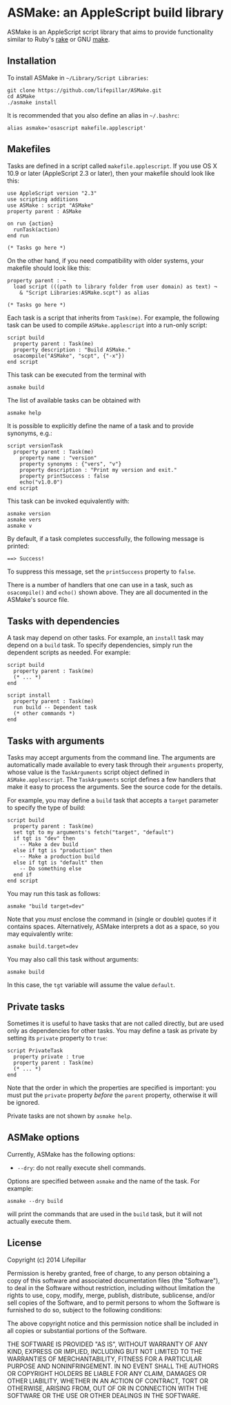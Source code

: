 # ASMake: an AppleScript build library

ASMake is an AppleScript script library that aims to provide functionality
similar to Ruby's [rake](http://rake.rubyforge.org)
or GNU [make](https://www.gnu.org/software/make/manual/make.html).

## Installation

To install ASMake in `~/Library/Script Libraries`:

    git clone https://github.com/lifepillar/ASMake.git
    cd ASMake
    ./asmake install

It is recommended that you also define an alias in `~/.bashrc`:

    alias asmake='osascript makefile.applescript'

## Makefiles

Tasks are defined in a script called `makefile.applescript`.
If you use OS X 10.9 or later (AppleScript 2.3 or later), then your makefile
should look like this:

    use AppleScript version "2.3"
    use scripting additions
    use ASMake : script "ASMake"
    property parent : ASMake

    on run {action}
      runTask(action)
    end run

    (* Tasks go here *)

On the other hand, if you need compatibility with older systems, your makefile
should look like this:

    property parent : ¬
      load script (((path to library folder from user domain) as text) ¬
        & "Script Libraries:ASMake.scpt") as alias

    (* Tasks go here *)

Each task is a script that inherits from `Task(me)`. For example, the following
task can be used to compile `ASMake.applescript` into a run-only script:

    script build
      property parent : Task(me)
      property description : "Build ASMake."
      osacompile("ASMake", "scpt", {"-x"})
    end script

This task can be executed from the terminal with

    asmake build

The list of available tasks can be obtained with

    asmake help

It is possible to explicitly define the name of a task and to provide synonyms,
e.g.:

    script versionTask
      property parent : Task(me)
	    property name : "version"
	    property synonyms : {"vers", "v"}
	    property description : "Print my version and exit."
	    property printSuccess : false
	    echo("v1.0.0")
    end script

This task can be invoked equivalently with:

    asmake version
    asmake vers
    asmake v

By default, if a task completes successfully, the following message is printed:

    ==> Success!

To suppress this message, set the `printSuccess` property to `false`.

There is a number of handlers that one can use in a task, such as `osacompile()`
and `echo()` shown above. They are all documented in the ASMake's source file.

## Tasks with dependencies

A task may depend on other tasks. For example, an `install` task may depend on a
`build` task. To specify dependencies, simply run the dependent scripts as needed.
For example:

    script build
      property parent : Task(me)
      (* ... *)
    end

    script install
      property parent : Task(me)
      run build -- Dependent task
      (* other commands *)
    end

## Tasks with arguments

Tasks may accept arguments from the command line. The arguments are automatically
made available to every task through their `arguments` property, whose value is the `TaskArguments`
script object defined in `ASMake.applescript`. The `TaskArguments` script defines a few
handlers that make it easy to process the arguments. See the source code for the details.

For example, you may define a `build` task that accepts a `target` parameter to
specify the type of build:

    script build
      property parent : Task(me)
      set tgt to my arguments's fetch("target", "default")
      if tgt is "dev" then
        -- Make a dev build
      else if tgt is "production" then
        -- Make a production build
      else if tgt is "default" then
        -- Do something else
      end if
    end script

You may run this task as follows:

    asmake "build target=dev"

Note that you _must_ enclose the command in (single or double) quotes if it contains
spaces. Alternatively, ASMake interprets a dot as a space, so you may equivalently
write:

    asmake build.target=dev

You may also call this task without arguments:

    asmake build

In this case, the `tgt` variable will assume the value `default`.

## Private tasks

Sometimes it is useful to have tasks that are not called directly, but are used
only as dependencies for other tasks. You may define a task as private by setting
its `private` property to `true`:

    script PrivateTask
      property private : true
      property parent : Task(me)
      (* ... *)
    end

Note that the order in which the properties are specified is important: you must
put the `private` property _before_ the `parent` property, otherwise it will be
ignored.

Private tasks are not shown by `asmake help`.


## ASMake options

Currently, ASMake has the following options:

- `--dry`: do not really execute shell commands.

Options are specified between `asmake` and the name of the task. For example:

    asmake --dry build

will print the commands that are used in the `build` task, but it will not
actually execute them.

## License

Copyright (c) 2014 Lifepillar

Permission is hereby granted, free of charge, to any person obtaining a copy
of this software and associated documentation files (the "Software"), to deal
in the Software without restriction, including without limitation the rights
to use, copy, modify, merge, publish, distribute, sublicense, and/or sell
copies of the Software, and to permit persons to whom the Software is
furnished to do so, subject to the following conditions:

The above copyright notice and this permission notice shall be included in
all copies or substantial portions of the Software.

THE SOFTWARE IS PROVIDED "AS IS", WITHOUT WARRANTY OF ANY KIND, EXPRESS OR
IMPLIED, INCLUDING BUT NOT LIMITED TO THE WARRANTIES OF MERCHANTABILITY,
FITNESS FOR A PARTICULAR PURPOSE AND NONINFRINGEMENT. IN NO EVENT SHALL THE
AUTHORS OR COPYRIGHT HOLDERS BE LIABLE FOR ANY CLAIM, DAMAGES OR OTHER
LIABILITY, WHETHER IN AN ACTION OF CONTRACT, TORT OR OTHERWISE, ARISING FROM,
OUT OF OR IN CONNECTION WITH THE SOFTWARE OR THE USE OR OTHER DEALINGS IN
THE SOFTWARE.
